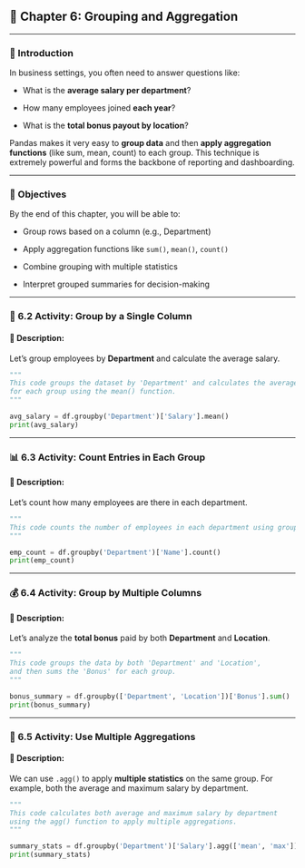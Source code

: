 

## 📘 Chapter 6: Grouping and Aggregation

---

### 📌 Introduction

In business settings, you often need to answer questions like:

- What is the **average salary per department**?

- How many employees joined **each year**?

- What is the **total bonus payout by location**?

Pandas makes it very easy to **group data** and then **apply aggregation functions** (like sum, mean, count) to each group. This technique is extremely powerful and forms the backbone of reporting and dashboarding.

---

### 🎯 Objectives

By the end of this chapter, you will be able to:

- Group rows based on a column (e.g., Department)

- Apply aggregation functions like `sum()`, `mean()`, `count()`

- Combine grouping with multiple statistics

- Interpret grouped summaries for decision-making

---

### 👥 6.2 Activity: Group by a Single Column

#### 📝 Description:

Let’s group employees by **Department** and calculate the average salary.

```python
"""
This code groups the dataset by 'Department' and calculates the average salary
for each group using the mean() function.
"""

avg_salary = df.groupby('Department')['Salary'].mean()
print(avg_salary)
```

---

### 📊 6.3 Activity: Count Entries in Each Group

#### 📝 Description:

Let’s count how many employees are there in each department.

```python
"""
This code counts the number of employees in each department using groupby and count().
"""

emp_count = df.groupby('Department')['Name'].count()
print(emp_count)
```

---

### 💰 6.4 Activity: Group by Multiple Columns

#### 📝 Description:

Let’s analyze the **total bonus** paid by both **Department** and **Location**.

```python
"""
This code groups the data by both 'Department' and 'Location',
and then sums the 'Bonus' for each group.
"""

bonus_summary = df.groupby(['Department', 'Location'])['Bonus'].sum()
print(bonus_summary)
```

---

### 🔧 6.5 Activity: Use Multiple Aggregations

#### 📝 Description:

We can use `.agg()` to apply **multiple statistics** on the same group. For example, both the average and maximum salary by department.

```python
"""
This code calculates both average and maximum salary by department
using the agg() function to apply multiple aggregations.
"""

summary_stats = df.groupby('Department')['Salary'].agg(['mean', 'max'])
print(summary_stats)
```


